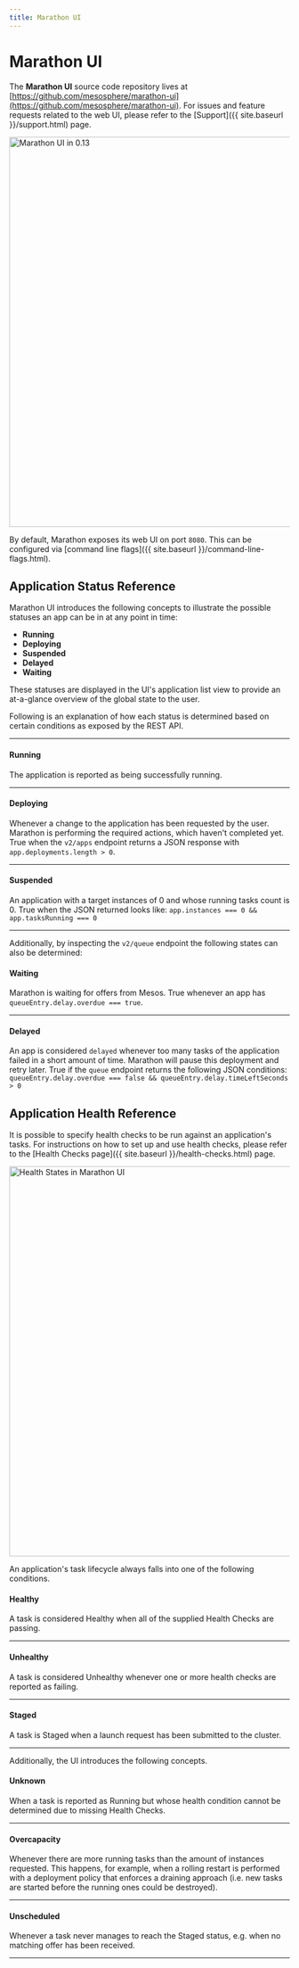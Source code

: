 ```yaml
---
title: Marathon UI
---
```


# Marathon UI

The **Marathon UI** source code repository lives at [https://github.com/mesosphere/marathon-ui](https://github.com/mesosphere/marathon-ui).
For issues and feature requests related to the web UI, please refer to the [Support]({{ site.baseurl }}/support.html) page.

<img src="{{ site.baseurl }}/img/marathon-ui-0.13.png" width="700" alt="Marathon UI in 0.13">

By default, Marathon exposes its web UI on port `8080`. This can be configured
via [command line flags]({{ site.baseurl }}/command-line-flags.html).

## Application Status Reference
Marathon UI introduces the following concepts to illustrate the possible statuses
an app can be in at any point in time:

- **Running**
- **Deploying**
- **Suspended**
- **Delayed**
- **Waiting**

These statuses are displayed in the UI's application list view to provide an
at-a-glance overview of the global state to the user.

Following is an explanation of how each status is determined based on certain
conditions as exposed by the REST API.

-----------

#### Running
The application is reported as being successfully running.

-----------

#### Deploying
Whenever a change to the application has been requested by the user. Marathon is
performing the required actions, which haven't completed yet.
True when the `v2/apps` endpoint returns a JSON response with
`app.deployments.length > 0`.

-----------

#### Suspended
An application with a target instances of 0 and whose running tasks count is 0.
True when the JSON returned looks like:
`app.instances === 0 && app.tasksRunning === 0`

-----------

Additionally, by inspecting the `v2/queue` endpoint the following states can
also be determined:

#### Waiting
Marathon is waiting for offers from Mesos. True whenever an app has
`queueEntry.delay.overdue === true`.

-----------

#### Delayed
An app is considered `delayed` whenever too many tasks of the application failed
 in a short amount of time. Marathon will pause this deployment and retry later.
True if the `queue` endpoint returns the
following JSON conditions:
`queueEntry.delay.overdue === false && queueEntry.delay.timeLeftSeconds > 0`

## Application Health Reference
It is possible to specify health checks to be run against an application's
tasks. For instructions on how to set up and use health checks, please refer to the
[Health Checks page]({{ site.baseurl }}/health-checks.html) page.

<img src="{{ site.baseurl }}/img/marathon-ui-health.png" width="700" alt="Health States in Marathon UI">

An application's task lifecycle always falls into one of the following
conditions.

#### Healthy
A task is considered Healthy when all of the supplied Health Checks are
passing.

-----------

#### Unhealthy
A task is considered Unhealthy whenever one or more health checks are reported
as failing.

-----------

#### Staged
A task is Staged when a launch request has been submitted to the cluster.

-----------

Additionally, the UI introduces the following concepts.

#### Unknown
When a task is reported as Running but whose health condition cannot be
determined due to missing Health Checks.

-----------

#### Overcapacity
Whenever there are more running tasks than the amount of instances requested.
This happens, for example, when a rolling restart is performed with a deployment
policy that enforces a draining approach (i.e. new tasks are started before the
running ones could be destroyed).

-----------

#### Unscheduled
Whenever a task never manages to reach the Staged status, e.g. when no
matching offer has been received.

-----------


